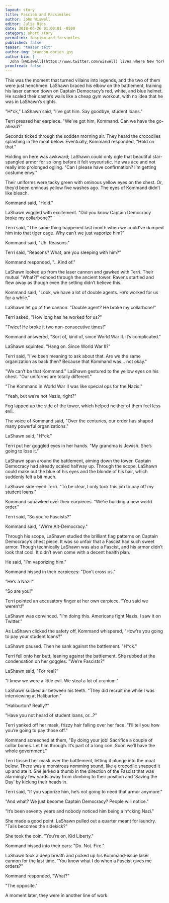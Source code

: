 ```yaml
---
layout: story
title: Fascism and Facsimiles
author: John Wiswell
editor: Julia Rios
date: 2018-06-26 01:00:01 -0500
category: short story
permalink: fascism-and-facsimiles
published: false
teaser: "teaser text"
author-img: brandon-obrien.jpg
author-bio: |
  John [@Wiswell](https://www.twitter.com/wiswell) lives where New York keeps all its trees. This is John's third story in _Fireside Magazine_, following ["Bones at the Door"](https://firesidefiction.com/issue27/chapter/bones-at-the-door/) and ["A Silhouette Against Armageddon."](https://firesidefiction.com/a-silhouette-against-armageddon) His fiction has also appeared in _Daily Science Fiction_, _Pseudopod_, and most recently in _Diabolical Plots_ and _Robot Dinosaurs_. Superhero comics helped teach him to read and so he's fiercely loyal to them, especially when they betray themselves.
proofread: false
---
```


This was the moment that turned villains into legends, and the two of them were just henchmen. LaShawn braced his elbow on the battlement, training his laser cannon down on Captain Democracy’s red, white, and blue helmet. He scaled their castle’s walls like a cheap gym workout, with no idea that he was in LaShawn’s sights.
"H*ck," LaShawn said, "I’ve got him. Say goodbye, student loans."
Terri pressed her earpiece. "We’ve got him, Kommand. Can we have the go-ahead?"
Seconds ticked through the sodden morning air. They heard the crocodiles splashing in the moat below. Eventually, Kommand responded, "Hold on that."
Holding on here was awkward; LaShawn could only ogle that beautiful star-spangled armor for so long before it felt voyeuristic. He was ace and not really into prolonged ogling. "Can I please have confirmation? I’m getting costume envy."
Their uniforms were tacky green with ominous yellow eyes on the chest. Or, they’d been ominous yellow five washes ago. The eyes of Kommand didn’t like bleach.
Kommand said, "Hold."
LaShawn wiggled with excitement. "Did you know Captain Democracy broke my collarbone?"
Terri said, "The same thing happened last month when we could’ve dumped him into that tiger cage. Why can’t we just vaporize him?"
Kommand said, "Uh. Reasons."
Terri said, "Reasons? What, are you sleeping with him?"
Kommand responded, "…Kind of."
LaShawn looked up from the laser cannon and gawked with Terri. Their mutual "What?!" echoed through the ancient tower. Ravens startled and flew away as though even the setting didn’t believe this.
Kommand said, "Look, we have a lot of double agents. He’s worked for us for a while."
LaShawn let go of the cannon. "Double agent? He broke my collarbone!"
Terri asked, "How long has he worked for us?"
"Twice! He broke it two non-consecutive times!"
Kommand answered, "Sort of, kind of, since World War II. It’s complicated."
LaShawn squinted. "Hang on. Since World War II?"
Terri said, "I’ve been meaning to ask about that. Are we the same organization as back then? Because that Kommand was… not okay."
"We can’t be that Kommand." LaShawn gestured to the yellow eyes on his chest. "Our uniforms are totally different."
 "The Kommand in World War II was like special ops for the Nazis."
"Yeah, but we’re not Nazis, right?"
Fog lapped up the side of the tower, which helped neither of them feel less evil.
 The voice of Kommand said, "Over the centuries, our order has shaped many powerful organizations."
LaShawn said, "H*ck."
Terri put her goggled eyes in her hands. "My grandma is Jewish. She’s going to lose it."
LaShawn spun around the battlement, aiming down the tower. Captain Democracy had already scaled halfway up. Through the scope, LaShawn could make out the blue of his eyes and the blonde of his hair, which suddenly felt a bit much.
LaShawn side-eyed Terri. "To be clear, I only took this job to pay off my student loans."
Kommand squawked over their earpieces. "We’re building a new world order."
Terri said, "So you’re Fascists?"
Kommand said, "We’re Alt-Democracy."
Through his scope, LaShawn studied the brilliant flag patterns on Captain Democracy’s chest piece. It was so unfair that a Fascist had such sweet armor. Though technically LaShawn was also a Fascist, and his armor didn’t look that cool. It didn’t even come with a decent health plan.
He said, "I’m vaporizing him."
Kommand hissed in their earpieces: "Don’t cross us."
"He’s a Nazi!"
"So are you!"
Terri pointed an accusatory finger at her own earpiece. "You said we weren’t!"
LaShawn was convinced. "I’m doing this. Americans fight Nazis. I saw it on Twitter."
As LaShawn clicked the safety off, Kommand whispered, "How’re you going to pay your student loans?"
LaShawn paused. Then he sank against the battlement. "H*ck."
Terri fell onto her butt, leaning against the battlement. She rubbed at the condensation on her goggles. "We’re Fascists?"
LaShawn said, "For real?"
"I knew we were a little evil. We steal a lot of uranium."
LaShawn sucked air between his teeth. "They did recruit me while I was interviewing at Haliburton."
"Haliburton? Really?"
"Have you not heard of student loans, or…?"
Terri yanked off her mask, frizzy hair falling over her face. "I’ll tell you how you’re going to pay those off."
Kommand screeched at them, "By doing your job! Sacrifice a couple of collar bones. Let him through. It’s part of a long con. Soon we’ll have the whole government."
Terri tossed her mask over the battlement, letting it plunge into the moat below. There was a monstrous nomming sound, like a crocodile snapped it up and ate it. She jerked a thumb in the direction of the Fascist that was alarmingly few yards away from climbing to their position and ‘Saving the Day’ by kicking their heads in.
Terri said, "If you vaporize him, he’s not going to need that armor anymore."
"And what? We just become Captain Democracy? People will notice."
"It’s been seventy years and nobody noticed him being a h*cking Nazi."
She made a good point. LaShawn pulled out a quarter meant for laundry. "Tails becomes the sidekick?"
She took the coin. "You’re on, Kid Liberty."
Kommand hissed into their ears: "Do. Not. Fire."
LaShawn took a deep breath and picked up his Kommand-issue laser cannon for the last time. "You know what I do when a Fascist gives me orders?"
Kommand responded, "What?"
"The opposite."
A moment later, they were in another line of work.